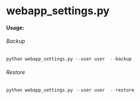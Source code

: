 
webapp_settings.py
==================

#### Usage:


###### Backup 

```python
python webapp_settings.py --user user  --backup
```  


###### Restore 

```python
python webapp_settings.py --user user  --restore
```  
